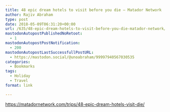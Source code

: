 ```yaml
---
title: 48 epic dream hotels to visit before you die – Matador Network
author: Rajiv Abraham
type: post
date: 2018-05-09T06:31:20+00:00
url: /635/48-epic-dream-hotels-to-visit-before-you-die-matador-network/
mastodonAutopostPublishedNoRetoot:
  - 1
mastodonAutopostPostNotification:
  - 200
mastodonAutopostLastSuccessfullPostURL:
  - https://mastodon.social/@unoabraham/99997940567030535
categories:
  - Bookmarks
tags:
  - Holiday
  - Travel
format: link

---
```

<https://matadornetwork.com/trips/48-epic-dream-hotels-visit-die/>